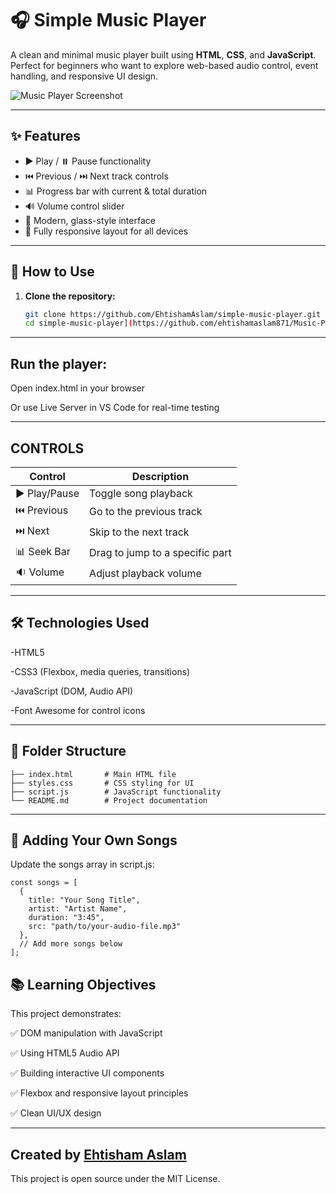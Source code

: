 # 🎧 Simple Music Player

A clean and minimal music player built using **HTML**, **CSS**, and **JavaScript**. Perfect for beginners who want to explore web-based audio control, event handling, and responsive UI design.

![Music Player Screenshot](https://placehold.co/800x400/4a80f0/ffffff?text=Music+Player+UI)

---

## ✨ Features

- ▶️ Play / ⏸️ Pause functionality
- ⏮️ Previous / ⏭️ Next track controls
- 📊 Progress bar with current & total duration
- 🔊 Volume control slider
- 🎨 Modern, glass-style interface
- 📱 Fully responsive layout for all devices

---

## 🚀 How to Use

1. **Clone the repository:**

   ```bash
   git clone https://github.com/EhtishamAslam/simple-music-player.git
   cd simple-music-player](https://github.com/ehtishamaslam871/Music-Player.git)

---

## Run the player:

Open index.html in your browser

Or use Live Server in VS Code for real-time testing

---

## CONTROLS

| Control       | Description                     |
| ------------- | ------------------------------- |
| ▶️ Play/Pause | Toggle song playback            |
| ⏮️ Previous   | Go to the previous track        |
| ⏭️ Next       | Skip to the next track          |
| 📊 Seek Bar   | Drag to jump to a specific part |
| 🔉 Volume     | Adjust playback volume          |

---

## 🛠️ Technologies Used

-HTML5

-CSS3 (Flexbox, media queries, transitions)

-JavaScript (DOM, Audio API)

-Font Awesome for control icons


----


## 📁 Folder Structure
```
├── index.html       # Main HTML file
├── styles.css       # CSS styling for UI
├── script.js        # JavaScript functionality
└── README.md        # Project documentation

```

---


## 🎵 Adding Your Own Songs

Update the songs array in script.js:

```
const songs = [
  {
    title: "Your Song Title",
    artist: "Artist Name",
    duration: "3:45",
    src: "path/to/your-audio-file.mp3"
  },
  // Add more songs below
];

```

## 📚 Learning Objectives
This project demonstrates:

✅ DOM manipulation with JavaScript

✅ Using HTML5 Audio API

✅ Building interactive UI components

✅ Flexbox and responsive layout principles

✅ Clean UI/UX design

---

## Created by [Ehtisham Aslam](https://github.com/ehtishamaslam871)

This project is open source under the MIT License.
